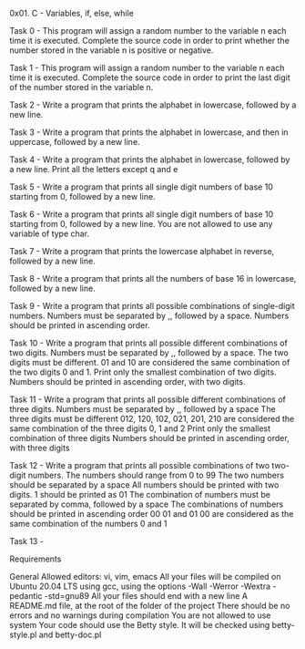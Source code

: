 0x01. C - Variables, if, else, while

Task 0 - This program will assign a random number to the variable n each time it is executed. Complete the source code in order to print whether the number stored in the variable n is positive or negative.

Task 1 - This program will assign a random number to the variable n each time it is executed. Complete the source code in order to print the last digit of the number stored in the variable n.

Task 2 - Write a program that prints the alphabet in lowercase, followed by a new line.

Task 3 - Write a program that prints the alphabet in lowercase, and then in uppercase, followed by a new line.

Task 4 - Write a program that prints the alphabet in lowercase, followed by a new line. Print all the letters except q and e

Task 5 - Write a program that prints all single digit numbers of base 10 starting from 0, followed by a new line.

Task 6 - Write a program that prints all single digit numbers of base 10 starting from 0, followed by a new line. You are not allowed to use any variable of type char.

Task 7 - Write a program that prints the lowercase alphabet in reverse, followed by a new line.

Task 8 - Write a program that prints all the numbers of base 16 in lowercase, followed by a new line.

Task 9 - Write a program that prints all possible combinations of single-digit numbers. Numbers must be separated by ,, followed by a space. Numbers should be printed in ascending order.

Task 10 - Write a program that prints all possible different combinations of two digits. Numbers must be separated by ,, followed by a space. The two digits must be different. 01 and 10 are considered the same combination of the two digits 0 and 1. Print only the smallest combination of two digits. Numbers should be printed in ascending order, with two digits.

Task 11 - Write a program that prints all possible different combinations of three digits.
Numbers must be separated by ,, followed by a space
The three digits must be different
012, 120, 102, 021, 201, 210 are considered the same combination of the three digits 0, 1 and 2
Print only the smallest combination of three digits
Numbers should be printed in ascending order, with three digits

Task 12 - Write a program that prints all possible combinations of two two-digit numbers.
The numbers should range from 0 to 99
The two numbers should be separated by a space
All numbers should be printed with two digits. 1 should be printed as 01
The combination of numbers must be separated by comma, followed by a space
The combinations of numbers should be printed in ascending order
00 01 and 01 00 are considered as the same combination of the numbers 0 and 1

Task 13 - 






Requirements

General
Allowed editors: vi, vim, emacs
All your files will be compiled on Ubuntu 20.04 LTS using gcc, using the options -Wall -Werror -Wextra -pedantic -std=gnu89
All your files should end with a new line
A README.md file, at the root of the folder of the project
There should be no errors and no warnings during compilation
You are not allowed to use system
Your code should use the Betty style. It will be checked using betty-style.pl and betty-doc.pl
